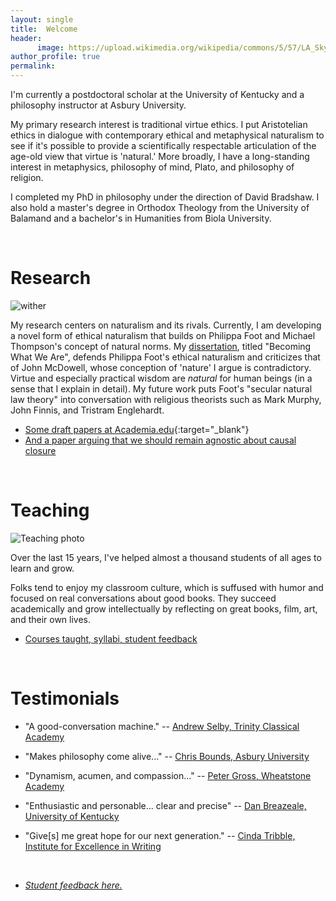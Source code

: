 ```yaml
---
layout: single
title:  Welcome
header:
      image: https://upload.wikimedia.org/wikipedia/commons/5/57/LA_Skyline_Mountains2.jpg
author_profile: true
permalink: 
---
```


I'm currently a postdoctoral scholar at the University of Kentucky and a philosophy instructor at Asbury University. 

My primary research interest is traditional virtue ethics. I put Aristotelian ethics in dialogue with contemporary ethical and metaphysical naturalism to see if it's possible to provide a scientifically respectable articulation of the age-old view that virtue is 'natural.'  More broadly, I have a long-standing interest in metaphysics, philosophy of mind, Plato, and philosophy of religion. 

I completed my PhD in philosophy under the direction of David Bradshaw. I also hold a master's degree in Orthodox Theology from the University of Balamand and a bachelor's in Humanities from Biola University.
 
<br>

# Research 

![wither](http://www.keithbuhler.com/images/wither.jpg)

My research centers on naturalism and its rivals. Currently, I am developing a novel form of ethical naturalism that builds on Philippa Foot and Michael Thompson's concept of natural norms. My [dissertation](/phd), titled "Becoming What We Are", defends Philippa Foot's ethical naturalism and criticizes that of John McDowell, whose conception of 'nature' I argue is contradictory. Virtue and especially practical wisdom are *natural*  for human beings (in a sense that I explain in detail). My future work puts Foot's "secular natural law theory" into conversation with religious theorists such as Mark Murphy, John Finnis, and Tristram Englehardt. 

- [Some draft papers at Academia.edu](https://uky.academia.edu/KeithBuhler){:target="_blank"}
- [And a paper arguing that we should remain agnostic about causal closure](/publications)



<br>


# Teaching

![Teaching photo](http://www.keithbuhler.com/images/keith-teaching2.png)

Over the last 15 years, I've helped almost a thousand students of all ages to learn and grow. 

Folks tend to enjoy my classroom culture, which is suffused with humor and focused on real conversations about good books. They succeed academically and grow intellectually by reflecting on great books, film, art, and their own lives. 

- [Courses taught, syllabi, student feedback](/teaching)


<br>

# Testimonials

- "A good-conversation machine." -- [Andrew Selby, Trinity Classical Academy](https://baylor.academia.edu/AndrewSelby)

* "Makes philosophy come alive..." -- [Chris Bounds, Asbury University](https://www.asbury.edu/academics/departments/christian-studies-philosophy/faculty-staff/chris-bounds)

*  "Dynamism, acumen, and compassion..."   -- [Peter Gross, Wheatstone Academy](http://www.wheatstoneministries.com/people/)

* "Enthusiastic and personable... clear and precise" -- [Dan Breazeale, University of Kentucky](https://philosophy.as.uky.edu/users/breazeal)

* "Give[s] me great hope for our next generation." -- [Cinda Tribble, Institute for Excellence in Writing](http://iew.com/cinda-tribble)


<br>


- [*Student feedback here.*](/teaching)


